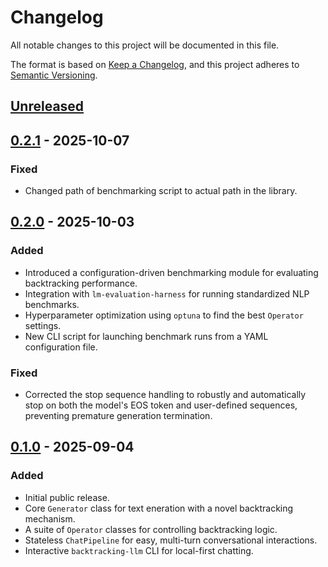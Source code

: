 # Changelog

All notable changes to this project will be documented in this file.

The format is based on [Keep a Changelog](https://keepachangelog.com/en/1.1.0/),
and this project adheres to
[Semantic Versioning](https://semver.org/spec/v2.0.0.html).

## [Unreleased]

## [0.2.1] - 2025-10-07

### Fixed

-   Changed path of benchmarking script to actual path in the library.

## [0.2.0] - 2025-10-03

### Added

-   Introduced a configuration-driven benchmarking module for evaluating
    backtracking performance.
-   Integration with `lm-evaluation-harness` for running standardized NLP
    benchmarks.
-   Hyperparameter optimization using `optuna` to find the best `Operator`
    settings.
-   New CLI script for launching benchmark runs from a YAML configuration file.

### Fixed

-   Corrected the stop sequence handling to robustly and automatically stop on
    both the model's EOS token and user-defined sequences, preventing premature
    generation termination.

## [0.1.0] - 2025-09-04

### Added

- Initial public release.
- Core `Generator` class for text eneration with a novel backtracking mechanism.
- A suite of `Operator` classes for controlling backtracking logic.
- Stateless `ChatPipeline` for easy, multi-turn conversational interactions.
- Interactive `backtracking-llm` CLI for local-first chatting.

[Unreleased]: https://github.com/matee8/backtracking_llm/compare/v0.2.1...HEAD
[0.1.0]: https://github.com/matee8/backtracking_llm/releases/tag/v0.1.0
[0.2.0]: https://github.com/matee8/backtracking_llm/releases/tag/v0.2.0
[0.2.1]: https://github.com/matee8/backtracking_llm/releases/tag/v0.2.1
